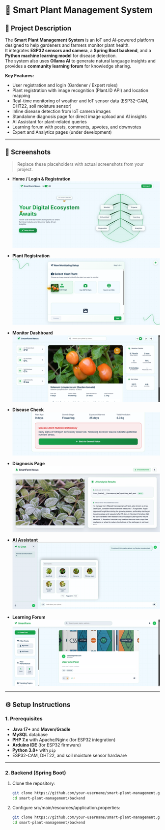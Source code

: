 # 🌱 Smart Plant Management System

## 📌 Project Description
The **Smart Plant Management System** is an IoT and AI-powered platform designed to help gardeners and farmers monitor plant health.  
It integrates **ESP32 sensors and camera**, a **Spring Boot backend**, and a **Python machine learning model** for disease detection.  
The system also uses **Ollama AI** to generate natural language insights and provides a **community learning forum** for knowledge sharing.

**Key Features:**
- User registration and login (Gardener / Expert roles)
- Plant registration with image recognition (Plant.ID API) and location mapping
- Real-time monitoring of weather and IoT sensor data (ESP32-CAM, DHT22, soil moisture sensor)
- Inline disease detection from IoT camera images
- Standalone diagnosis page for direct image upload and AI insights
- AI Assistant for plant-related queries
- Learning forum with posts, comments, upvotes, and downvotes
- Expert and Analytics pages (under development)

---

## 📸 Screenshots

> Replace these placeholders with actual screenshots from your project.

- **Home / Login & Registration**  
  ![Home Page](screenshots/homepage.png)

- **Plant Registration**  
  ![Plant Registration](screenshots/plant-registration.png)

- **Monitor Dashboard**  
  ![Monitor Dashboard](screenshots/monitor-dashboard.png)

- **Disease Check**  
  ![Disease Check](screenshots/disease-check.png)

- **Diagnosis Page**  
  ![Diagnosis Page](screenshots/diagnosis-page.png)

- **AI Assistant**  
  ![AI Assistant](screenshots/ai-assistant.png)

- **Learning Forum**  
  ![Learning Forum](screenshots/learning-forum.png)

---

## ⚙️ Setup Instructions

### 1. Prerequisites
- **Java 17+** and **Maven/Gradle**
- **MySQL** database
- **PHP 7.x** with Apache/Nginx (for ESP32 integration)
- **Arduino IDE** (for ESP32 firmware)
- **Python 3.8+** with `pip`
- ESP32-CAM, DHT22, and soil moisture sensor hardware

---

### 2. Backend (Spring Boot)

1. Clone the repository:
   ```bash
   git clone https://github.com/your-username/smart-plant-management.git
   cd smart-plant-management/backend

2. Configure src/main/resources/application.properties:
   ```bash
   git clone https://github.com/your-username/smart-plant-management.git
   cd smart-plant-management/backend
